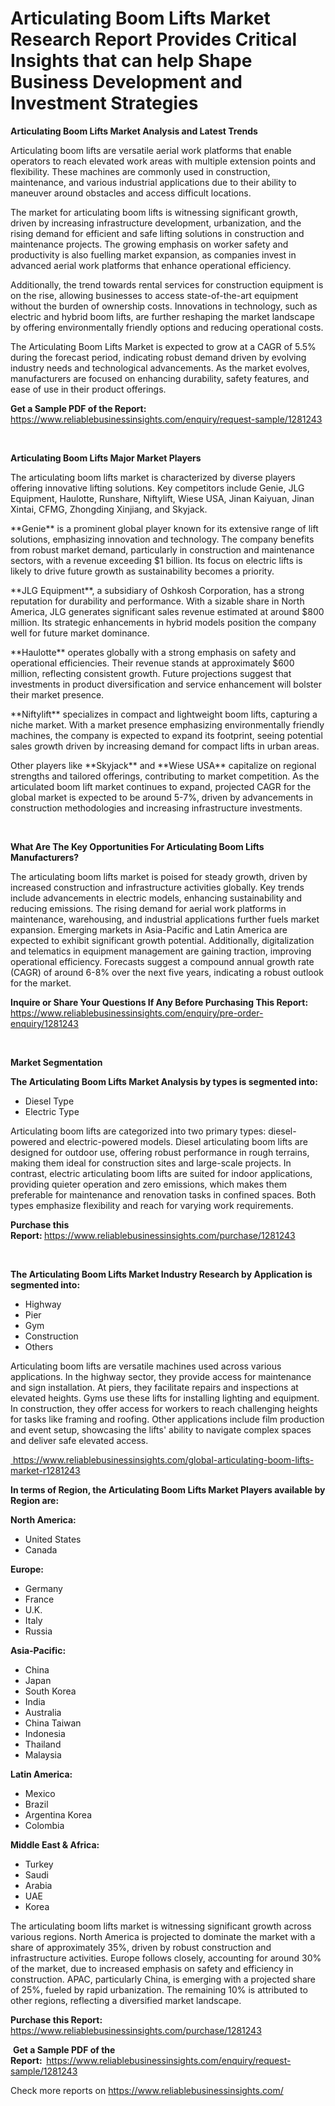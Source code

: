 <p><h1>Articulating Boom Lifts Market Research Report Provides Critical Insights that can help Shape Business Development and Investment Strategies</h1></p><p><strong>Articulating Boom Lifts Market Analysis and Latest Trends</strong></p>
<p><p>Articulating boom lifts are versatile aerial work platforms that enable operators to reach elevated work areas with multiple extension points and flexibility. These machines are commonly used in construction, maintenance, and various industrial applications due to their ability to maneuver around obstacles and access difficult locations.</p><p>The market for articulating boom lifts is witnessing significant growth, driven by increasing infrastructure development, urbanization, and the rising demand for efficient and safe lifting solutions in construction and maintenance projects. The growing emphasis on worker safety and productivity is also fuelling market expansion, as companies invest in advanced aerial work platforms that enhance operational efficiency.</p><p>Additionally, the trend towards rental services for construction equipment is on the rise, allowing businesses to access state-of-the-art equipment without the burden of ownership costs. Innovations in technology, such as electric and hybrid boom lifts, are further reshaping the market landscape by offering environmentally friendly options and reducing operational costs. </p><p>The Articulating Boom Lifts Market is expected to grow at a CAGR of 5.5% during the forecast period, indicating robust demand driven by evolving industry needs and technological advancements. As the market evolves, manufacturers are focused on enhancing durability, safety features, and ease of use in their product offerings.</p></p>
<p><strong>Get a Sample PDF of the Report:&nbsp;</strong> <a href="https://www.reliablebusinessinsights.com/enquiry/request-sample/1281243?utm_campaign=3586&utm_medium=2&utm_source=Github&utm_content=ia&utm_term=24032025&utm_id=articulating-boom-lifts">https://www.reliablebusinessinsights.com/enquiry/request-sample/1281243</a></p>
<p>&nbsp;</p>
<p><strong>Articulating Boom Lifts Major Market Players</strong></p>
<p><p>The articulating boom lifts market is characterized by diverse players offering innovative lifting solutions. Key competitors include Genie, JLG Equipment, Haulotte, Runshare, Niftylift, Wiese USA, Jinan Kaiyuan, Jinan Xintai, CFMG, Zhongding Xinjiang, and Skyjack.</p><p>**Genie** is a prominent global player known for its extensive range of lift solutions, emphasizing innovation and technology. The company benefits from robust market demand, particularly in construction and maintenance sectors, with a revenue exceeding $1 billion. Its focus on electric lifts is likely to drive future growth as sustainability becomes a priority.</p><p>**JLG Equipment**, a subsidiary of Oshkosh Corporation, has a strong reputation for durability and performance. With a sizable share in North America, JLG generates significant sales revenue estimated at around $800 million. Its strategic enhancements in hybrid models position the company well for future market dominance.</p><p>**Haulotte** operates globally with a strong emphasis on safety and operational efficiencies. Their revenue stands at approximately $600 million, reflecting consistent growth. Future projections suggest that investments in product diversification and service enhancement will bolster their market presence.</p><p>**Niftylift** specializes in compact and lightweight boom lifts, capturing a niche market. With a market presence emphasizing environmentally friendly machines, the company is expected to expand its footprint, seeing potential sales growth driven by increasing demand for compact lifts in urban areas.</p><p>Other players like **Skyjack** and **Wiese USA** capitalize on regional strengths and tailored offerings, contributing to market competition. As the articulated boom lift market continues to expand, projected CAGR for the global market is expected to be around 5-7%, driven by advancements in construction methodologies and increasing infrastructure investments.</p></p>
<p>&nbsp;</p>
<p><strong>What Are The Key Opportunities For Articulating Boom Lifts Manufacturers?</strong></p>
<p><p>The articulating boom lifts market is poised for steady growth, driven by increased construction and infrastructure activities globally. Key trends include advancements in electric models, enhancing sustainability and reducing emissions. The rising demand for aerial work platforms in maintenance, warehousing, and industrial applications further fuels market expansion. Emerging markets in Asia-Pacific and Latin America are expected to exhibit significant growth potential. Additionally, digitalization and telematics in equipment management are gaining traction, improving operational efficiency. Forecasts suggest a compound annual growth rate (CAGR) of around 6-8% over the next five years, indicating a robust outlook for the market.</p></p>
<p><strong>Inquire or Share Your Questions If Any Before Purchasing This Report:</strong> <a href="https://www.reliablebusinessinsights.com/enquiry/pre-order-enquiry/1281243?utm_campaign=3586&utm_medium=2&utm_source=Github&utm_content=ia&utm_term=24032025&utm_id=articulating-boom-lifts">https://www.reliablebusinessinsights.com/enquiry/pre-order-enquiry/1281243</a></p>
<p>&nbsp;</p>
<p><strong>Market Segmentation</strong></p>
<p><strong>The Articulating Boom Lifts Market Analysis by types is segmented into:</strong></p>
<p><ul><li>Diesel Type</li><li>Electric Type</li></ul></p>
<p><p>Articulating boom lifts are categorized into two primary types: diesel-powered and electric-powered models. Diesel articulating boom lifts are designed for outdoor use, offering robust performance in rough terrains, making them ideal for construction sites and large-scale projects. In contrast, electric articulating boom lifts are suited for indoor applications, providing quieter operation and zero emissions, which makes them preferable for maintenance and renovation tasks in confined spaces. Both types emphasize flexibility and reach for varying work requirements.</p></p>
<p><strong>Purchase this Report:&nbsp;</strong><a href="https://www.reliablebusinessinsights.com/purchase/1281243?utm_campaign=3586&utm_medium=2&utm_source=Github&utm_content=ia&utm_term=24032025&utm_id=articulating-boom-lifts">https://www.reliablebusinessinsights.com/purchase/1281243</a></p>
<p>&nbsp;</p>
<p><strong>The Articulating Boom Lifts Market Industry Research by Application is segmented into:</strong></p>
<p><ul><li>Highway</li><li>Pier</li><li>Gym</li><li>Construction</li><li>Others</li></ul></p>
<p><p>Articulating boom lifts are versatile machines used across various applications. In the highway sector, they provide access for maintenance and sign installation. At piers, they facilitate repairs and inspections at elevated heights. Gyms use these lifts for installing lighting and equipment. In construction, they offer access for workers to reach challenging heights for tasks like framing and roofing. Other applications include film production and event setup, showcasing the lifts' ability to navigate complex spaces and deliver safe elevated access.</p></p>
<p><a href="https://www.reliablebusinessinsights.com/global-articulating-boom-lifts-market-r1281243?utm_campaign=3586&utm_medium=2&utm_source=Github&utm_content=ia&utm_term=24032025&utm_id=articulating-boom-lifts">&nbsp;https://www.reliablebusinessinsights.com/global-articulating-boom-lifts-market-r1281243</a></p>
<p><strong>In terms of Region, the Articulating Boom Lifts Market Players available by Region are:</strong></p>
<p>
    <p> <strong> North America: </strong>
        <ul>
            <li>United States</li>
            <li>Canada</li>
        </ul>
        </p> 
    <p> <strong> Europe: </strong>
        <ul>
            <li>Germany</li>
            <li>France</li>
            <li>U.K.</li>
            <li>Italy</li>
            <li>Russia</li>
        </ul>
        </p> 
    <p> <strong> Asia-Pacific: </strong>
        <ul>
            <li>China</li>
            <li>Japan</li>
            <li>South Korea</li>
            <li>India</li>
            <li>Australia</li>
            <li>China Taiwan</li>
            <li>Indonesia</li>
            <li>Thailand</li>
            <li>Malaysia</li>
        </ul>
        </p> 
    <p> <strong> Latin America: </strong>
        <ul>
            <li>Mexico</li>
            <li>Brazil</li>
            <li>Argentina Korea</li>
            <li>Colombia</li>
        </ul>
        </p> 
    <p> <strong> Middle East & Africa: </strong>
        <ul>
            <li>Turkey</li>
            <li>Saudi</li>
            <li>Arabia</li>
            <li>UAE</li>
            <li>Korea</li>
        </ul>
    </p>
    </p>
<p><p>The articulating boom lifts market is witnessing significant growth across various regions. North America is projected to dominate the market with a share of approximately 35%, driven by robust construction and infrastructure activities. Europe follows closely, accounting for around 30% of the market, due to increased emphasis on safety and efficiency in construction. APAC, particularly China, is emerging with a projected share of 25%, fueled by rapid urbanization. The remaining 10% is attributed to other regions, reflecting a diversified market landscape.</p></p>
<p><strong>Purchase this Report: </strong><a href="https://www.reliablebusinessinsights.com/purchase/1281243?utm_campaign=3586&utm_medium=2&utm_source=Github&utm_content=ia&utm_term=24032025&utm_id=articulating-boom-lifts">https://www.reliablebusinessinsights.com/purchase/1281243</a></p>
<p>&nbsp;<strong>Get a Sample PDF of the Report:&nbsp;&nbsp;</strong><a href="https://www.reliablebusinessinsights.com/enquiry/request-sample/1281243?utm_campaign=3586&utm_medium=2&utm_source=Github&utm_content=ia&utm_term=24032025&utm_id=articulating-boom-lifts">https://www.reliablebusinessinsights.com/enquiry/request-sample/1281243</a></p>
<p><strong></strong></p>
<p>Check more reports on <a href="https://www.reliablebusinessinsights.com/?utm_campaign=3586&utm_medium=2&utm_source=Github&utm_content=ia&utm_term=24032025&utm_id=articulating-boom-lifts">https://www.reliablebusinessinsights.com/</a></p>